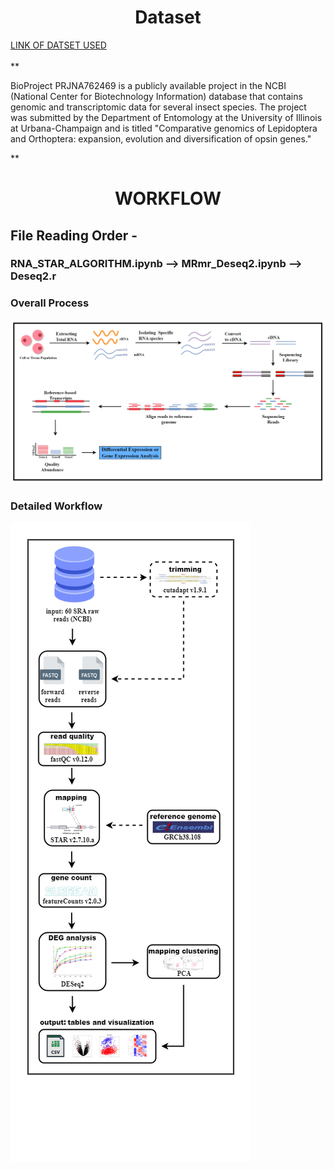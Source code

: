 
<h1 style="text-align: center;">Dataset</h1>
<a href="https://www.ncbi.nlm.nih.gov/Traces/study/?acc=PRJNA762469&o=acc_s%3Aa"> LINK OF DATSET USED</a>
<br/><br/>
**<p class="font-weight-bold">BioProject PRJNA762469 is a publicly available project in the NCBI (National Center for Biotechnology Information) database that contains genomic and transcriptomic data for several insect species. The project was submitted by the Department of Entomology at the University of Illinois at Urbana-Champaign and is titled "Comparative genomics of Lepidoptera and Orthoptera: expansion, evolution and diversification of opsin genes."</p>**
<h1 style="text-align: center;">WORKFLOW</h1>
<h2>File Reading Order -</h2>
<h3>RNA_STAR_ALGORITHM.ipynb  -->   MRmr_Deseq2.ipynb  -->  Deseq2.r</h3>
<h3>Overall Process</h3>
<img src="./assets/RNA_Flowchart_Final.png" style="margin-right: auto; margin-left: auto;" />
<h3>Detailed Workflow</h3>
<img src="./assets/RNASeq_Pipeline_Workflow.png" style="margin-right: auto; margin-left: auto;" />

